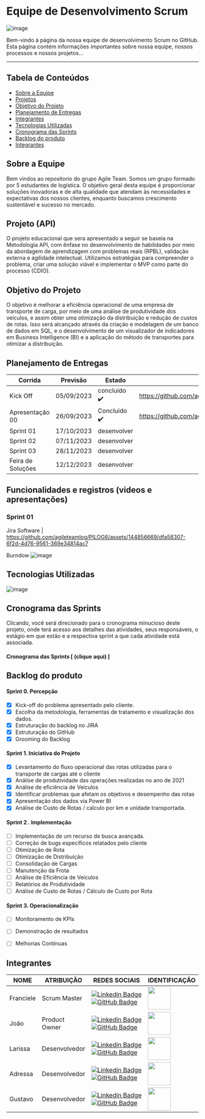 # **Equipe de Desenvolvimento Scrum**

![image](https://github.com/agileteamlog/PILOG6/assets/142457045/5f9c4285-11ba-4542-a6fd-2d7ec467d5e2)


<p>Bem-vindo à página da nossa equipe de desenvolvimento Scrum no GitHub. Esta página contém informações importantes sobre nossa equipe, nossos processos e nossos projetos...</p>

---

## Tabela de Conteúdos

- [Sobre a Equipe](#sobre-a-equipe)
- [Projetos](#projetos)
- [Objetivo do Projeto](#Objetivo-do-produto)
- [Planejamento de Entregas](Planejamento-de-Entregas)
- [Integrantes](#integrantes)
- [Tecnologias Utilizadas](#Tecnologiasutilizadas)
- [Cronograma das Sprints](#Cronogramadassprints)
- [Backlog do produto](#backlogdoproduto)
- [Integrantes](#integrantes)

  

  

## Sobre a Equipe

Bem vindos ao repositorio do grupo Agile Team. Somos um grupo formado por 5 estudantes de logística. O objetivo geral desta equipe é proporcionar soluções inovadoras e de alta qualidade que atendam às necessidades e expectativas dos nossos clientes, enquanto buscamos crescimento sustentável e sucesso no mercado.



## Projeto (API) 
O projeto educacional que sera apresentado a seguir se baseia na Metodologia API, com ênfase no desenvolvimento de habilidades por meio da abordagem de aprendizagem com problemas reais (RPBL), validação externa e agilidade intelectual. Utilizamos estratégias para compreender o problema, criar uma solução viável e implementar o MVP como parte do processo (CDIO).

## Objetivo do Projeto
O objetivo é melhorar a eficiência operacional de uma empresa de transporte de carga, por meio de uma análise de produtividade dos veículos, e  assim obter uma otimização da distribuição e redução de custos de rotas. Isso será alcançado através da criação e modelagem de um banco de dados em SQL, e o desenvolvimento de um visualizador de indicadores em Business Intelligence (BI) e a aplicação do método de transportes para otimizar a distribuição.


## Planejamento de Entregas 
Corrida | Previsão | Estado| Histórico|
| ------ | -------- | ------ | -------- |
|Kick Off| 05/09/2023 | concluído ✔️| https://github.com/agileteamlog/PILOG6/files/12685804/Kick-off.API.3.pptx
| Apresentação 00 | 26/09/2023 | Concluido ✔️|https://github.com/agileteamlog/PILOG6/files/12929442/AgileTeamLog.-.Sprints.pptx
| Sprint 01| 17/10/2023 | desenvolver | 
| Sprint 02| 07/11/2023 | desenvolver |
| Sprint 03|28/11/2023 | desenvolver |
| Feira de Soluções | 12/12/2023 | desenvolver|  

## Funcionalidades e registros (videos e apresentações)
### Sprint 01
  Jira Software | https://github.com/agileteamlog/PILOG6/assets/144856669/dfa58307-6f2d-4d76-9561-369e34814ac7
  
  Burndow ![image](https://github.com/agileteamlog/PILOG6/assets/144856669/dd2943c2-4c15-4caa-9163-6a492f33f9c6)




## Tecnologias Utilizadas
![image](https://github.com/agileteamlog/PILOG6/assets/144856669/bebbd7d4-6041-4edc-a7b2-efbdff476e4f)








## Cronograma das Sprints
Clicando, você será direcionado para o cronograma minucioso deste projeto, onde terá acesso aos detalhes das atividades, seus responsáveis, o estágio em que estão e a respectiva sprint a que cada atividade está associada.

#### Cronograma das Sprints [ (clique aqui) ]

## Backlog do produto

#### Sprint 0. Percepção
- [X]  Kick-off do problema apresentado pelo cliente. 
- [x]  Escolha da metodologia, ferramentas de tratamento e visualização dos dados.
- [x]  Estruturação do backlog no JIRA
- [x]  Estruturação do GitHub
- [x]  Grooming do Backlog
      
#### Sprint 1. Iniciativa do Projeto
- [x] Levantamento do fluxo operacional das rotas utilizadas para o transporte de cargas até o cliente
- [x] Análise de produtividade das operações realizadas no ano de 2021
- [x] Análise de eficiência de Veículos
- [x] Identificar problemas que afetam os objetivos e desempenho das rotas
- [x] Apresentação dos dados via Power BI
- [x] Análise de Custo de Rotas / calculo por km e unidade transportada.

#### Sprint 2 . Implementação
- [ ] Implementação de um recurso de busca avançada.
- [ ] Correção de bugs específicos relatados pelo cliente
- [ ] Otimização de Rota
- [ ] Otimização de Distribuição
- [ ] Consolidação de Cargas
- [ ] Manutenção da Frota
- [ ] Análise de Eficiência de Veículos
- [ ] Relatórios de Produtividade
- [ ] Análise de Custo de Rotas / Cálculo de Custo por Rota
  
#### Sprint 3. Operacionalização
- [ ] Monitoramento de KPIs
- [ ] Demonstração de resultados
- [ ] Melhorias Contínuas


## Integrantes
| NOME | ATRIBUIÇÃO | REDES SOCIAIS    | IDENTIFICAÇÃO |
| -----| ---------- | -------------    | ------------- |  
| Franciele | Scrum Master  | [![Linkedin Badge](https://img.shields.io/badge/Linkedin-blue?style=flat-square&logo=Linkedin&logoColor=white)](https://www.linkedin.com/in/franciele-batista-129898259?trk=contact-info) [![GitHub Badge](https://img.shields.io/badge/GitHub-111217?style=flat-square&logo=github&logoColor=white)](https://github.com/FranBSouza/readme.git)  | <img src="https://github.com/agileteamlog/PILOG6/assets/144856669/08be7e8d-d341-4d17-af00-a8872cf76edc"  height="60"/>       
| João      | Product Owner | [![Linkedin Badge](https://img.shields.io/badge/Linkedin-blue?style=flat-square&logo=Linkedin&logoColor=white)](https://www.linkedin.com/in/jo%C3%A3o-gabriel-valentim-956227292)  [![GitHub Badge](https://img.shields.io/badge/GitHub-111217?style=flat-square&logo=github&logoColor=white)](https://github.com/JGValentim/tifateclog6.git) |  <img src="https://github.com/agileteamlog/PILOG6/assets/144856669/e1562d95-075d-4e6c-8f90-2991b1a0b195" height="60"/> 
| Larissa   | Desenvolvedor | [![Linkedin Badge](https://img.shields.io/badge/Linkedin-blue?style=flat-square&logo=Linkedin&logoColor=white)](https://www.linkedin.com/in/larissa-andrade-47ba05149)  [![GitHub Badge](https://img.shields.io/badge/GitHub-111217?style=flat-square&logo=github&logoColor=white)](https://github.com/larissaandradek/readme.git) |  <img src="https://github.com/agileteamlog/PILOG6/assets/144856669/c33ee1c5-7f9b-4bd5-bf2f-0895a3a74a04" height="60"/> 
| Adressa   | Desenvolvedor | [![Linkedin Badge](https://img.shields.io/badge/Linkedin-blue?style=flat-square&logo=Linkedin&logoColor=white)](https://img.shields.io/badge/Linkedin-blue?style=flat-square&logo=Linkedin&logoColor=white) [![GitHub Badge](https://img.shields.io/badge/GitHub-111217?style=flat-square&logo=github&logoColor=white)](https://github.com/AdressaAlmeida/AdressaAlmeida.git) | <img src="https://github.com/agileteamlog/PILOG6/assets/144856669/e503635f-450b-48b1-99d7-49b8c5a71423"  height="60"/>
| Gustavo   | Desenvolvedor | [![Linkedin Badge](https://img.shields.io/badge/Linkedin-blue?style=flat-square&logo=Linkedin&logoColor=white)](https://www.linkedin.com/in/gustavo-franco-1789b21b5) [![GitHub Badge](https://img.shields.io/badge/GitHub-111217?style=flat-square&logo=github&logoColor=white)](https://github.com/Gustavofjs/redme.git)|  <img src="https://github.com/agileteamlog/PILOG6/assets/144856669/e1559876-a89a-4ca4-bb4d-36fb3bc59812"  height="60"/>

